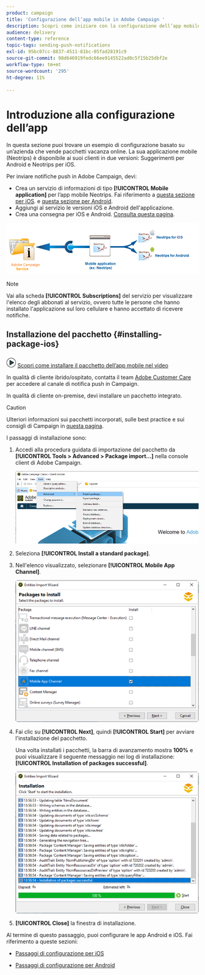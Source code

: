 ```yaml
---
product: campaign
title: 'Configurazione dell’app mobile in Adobe Campaign '
description: Scopri come iniziare con la configurazione dell’app mobile
audience: delivery
content-type: reference
topic-tags: sending-push-notifications
exl-id: 95bc07cc-8837-4511-81bc-05fad28191c9
source-git-commit: 98d646919fedc66ee9145522ad0c5f15b25dbf2e
workflow-type: tm+mt
source-wordcount: '295'
ht-degree: 11%

---
```


# Introduzione alla configurazione dell’app

In questa sezione puoi trovare un esempio di configurazione basato su un’azienda che vende pacchetti vacanza online. La sua applicazione mobile (Neotrips) è disponibile ai suoi clienti in due versioni: Suggerimenti per Android e Neotrips per iOS.

Per inviare notifiche push in Adobe Campaign, devi:

* Crea un servizio di informazioni di tipo **[!UICONTROL Mobile application]** per l’app mobile Neotrips. Fai riferimento a [questa sezione per iOS](../../delivery/using/configuring-the-mobile-application.md#configuring-ios-service). e [questa sezione per Android](../../delivery/using/configuring-the-mobile-application-android.md#configuring-android-service).
* Aggiungi al servizio le versioni iOS e Android dell&#39;applicazione.
* Crea una consegna per iOS e Android. [Consulta questa pagina](../../delivery/using/creating-notifications.md).

![](assets/nmac_service_diagram.png)

>[!NOTE]
>
>Vai alla scheda **[!UICONTROL Subscriptions]** del servizio per visualizzare l&#39;elenco degli abbonati al servizio, ovvero tutte le persone che hanno installato l&#39;applicazione sul loro cellulare e hanno accettato di ricevere notifiche.

## Installazione del pacchetto {#installing-package-ios}

![](assets/do-not-localize/how-to-video.png) [Scopri come installare il pacchetto dell’app mobile nel video](https://experienceleague.adobe.com/docs/campaign-classic-learn/tutorials/sending-messages/push-channel/installing-the-mobile-app-channel.html?lang=en#sending-messages)

In qualità di cliente ibrido/ospitato, contatta il team [Adobe Customer Care](https://helpx.adobe.com/it/enterprise/admin-guide.html/enterprise/using/support-for-experience-cloud.ug.html) per accedere al canale di notifica push in Campaign.

In qualità di cliente on-premise, devi installare un pacchetto integrato.

>[!CAUTION]
>
>Ulteriori informazioni sui pacchetti incorporati, sulle best practice e sui consigli di Campaign in [questa pagina](../../installation/using/installing-campaign-standard-packages.md).

I passaggi di installazione sono:

1. Accedi alla procedura guidata di importazione del pacchetto da **[!UICONTROL Tools > Advanced > Package import...]** nella console client di Adobe Campaign.

   ![](assets/package_ios.png)

1. Seleziona **[!UICONTROL Install a standard package]**.

1. Nell&#39;elenco visualizzato, selezionare **[!UICONTROL Mobile App Channel]**.

   ![](assets/package_ios_2.png)

1. Fai clic su **[!UICONTROL Next]**, quindi **[!UICONTROL Start]** per avviare l&#39;installazione del pacchetto.

   Una volta installati i pacchetti, la barra di avanzamento mostra **100%** e puoi visualizzare il seguente messaggio nei log di installazione: **[!UICONTROL Installation of packages successful]**.

   ![](assets/package_ios_3.png)

1. **[!UICONTROL Close]** la finestra di installazione.

Al termine di questo passaggio, puoi configurare le app Android e iOS.
Fai riferimento a queste sezioni:

* [Passaggi di configurazione per iOS](../../delivery/using/configuring-the-mobile-application.md)

* [Passaggi di configurazione per Android](../../delivery/using/configuring-the-mobile-application-android.md)
